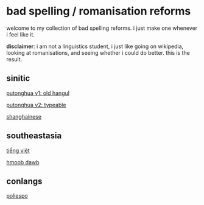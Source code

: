 # bad spelling / romanisation reforms

welcome to my collection of bad spelling reforms.
i just make one whenever i feel like it.

**disclaimer**: i am not a linguistics student, i just like going on wikipedia,
looking at romanisations, and seeing whether i could do better.
this is the result.

## sinitic

[putonghua v1: old hangul](src/sinitic/putonghua1.md)

[putonghua v2: typeable](src/sinitic/putonghua2.md)

[shanghainese](src/sinitic/shanghainese.md)

## southeastasia

[tiếng việt](bad%20spelling%20reforms%202f603c9488e942c892b86858adfdb682/tie%CC%82%CC%81ng%20vie%CC%A3%CC%82t%2013ff363b55664245a20fcc977b3345fc.md)

[hmoob dawb](bad%20spelling%20reforms%202f603c9488e942c892b86858adfdb682/hmoob%20dawb%202a6891518ca2461ca87a8c3eec246fd6.md)

## conlangs

[poliespo](bad%20spelling%20reforms%202f603c9488e942c892b86858adfdb682/poliespo%20b02297541ec54c4486bf6681f08d87ae.md)
